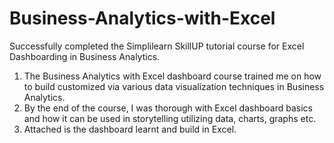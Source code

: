 # Business-Analytics-with-Excel

Successfully completed the Simplilearn SkillUP tutorial course for Excel Dashboarding in Business Analytics.

1. The Business Analytics with Excel dashboard course trained me on how to build customized via various data visualization techniques in Business Analytics.
2.  By the end of the course, I was thorough with Excel dashboard basics and how it can be used in storytelling utilizing data, charts, graphs etc.
3.  Attached is the dashboard learnt and build in Excel.


